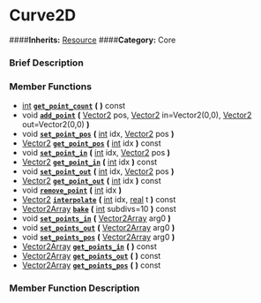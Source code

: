 #  Curve2D  
####**Inherits:** [Resource](class_resource)
####**Category:** Core

###  Brief Description  


###  Member Functions 
  * [int](class_int)  **[`get_point_count`](#get_point_count)**  **(** **)** const
  * void  **[`add_point`](#add_point)**  **(** [Vector2](class_vector2) pos, [Vector2](class_vector2) in=Vector2(0,0), [Vector2](class_vector2) out=Vector2(0,0)  **)**
  * void  **[`set_point_pos`](#set_point_pos)**  **(** [int](class_int) idx, [Vector2](class_vector2) pos  **)**
  * [Vector2](class_vector2)  **[`get_point_pos`](#get_point_pos)**  **(** [int](class_int) idx  **)** const
  * void  **[`set_point_in`](#set_point_in)**  **(** [int](class_int) idx, [Vector2](class_vector2) pos  **)**
  * [Vector2](class_vector2)  **[`get_point_in`](#get_point_in)**  **(** [int](class_int) idx  **)** const
  * void  **[`set_point_out`](#set_point_out)**  **(** [int](class_int) idx, [Vector2](class_vector2) pos  **)**
  * [Vector2](class_vector2)  **[`get_point_out`](#get_point_out)**  **(** [int](class_int) idx  **)** const
  * void  **[`remove_point`](#remove_point)**  **(** [int](class_int) idx  **)**
  * [Vector2](class_vector2)  **[`interpolate`](#interpolate)**  **(** [int](class_int) idx, [real](class_real) t  **)** const
  * [Vector2Array](class_vector2array)  **[`bake`](#bake)**  **(** [int](class_int) subdivs=10  **)** const
  * void  **[`set_points_in`](#set_points_in)**  **(** [Vector2Array](class_vector2array) arg0  **)**
  * void  **[`set_points_out`](#set_points_out)**  **(** [Vector2Array](class_vector2array) arg0  **)**
  * void  **[`set_points_pos`](#set_points_pos)**  **(** [Vector2Array](class_vector2array) arg0  **)**
  * [Vector2Array](class_vector2array)  **[`get_points_in`](#get_points_in)**  **(** **)** const
  * [Vector2Array](class_vector2array)  **[`get_points_out`](#get_points_out)**  **(** **)** const
  * [Vector2Array](class_vector2array)  **[`get_points_pos`](#get_points_pos)**  **(** **)** const

###  Member Function Description  
